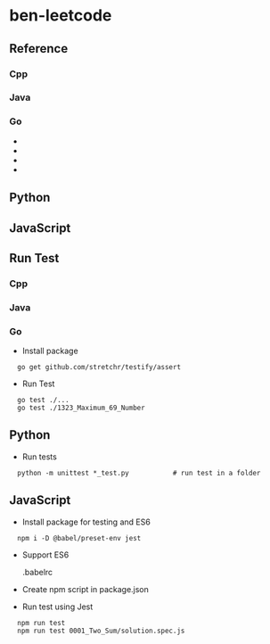 # ben-leetcode


## Reference
### Cpp
### Java
### Go
- [](https://studygolang.com/topics/7963)
- [](https://github.com/aQuaYi/LeetCode-in-Go#leetcode-%E7%9A%84-go-%E8%A7%A3%E7%AD%94)
- [](https://github.com/calelin/Leetcode-5)
- [](https://github.com/kylesliu/awesome-golang-leetcode/tree/master/src)

## Python

## JavaScript




## Run Test
### Cpp
### Java
### Go
- Install package
```
  go get github.com/stretchr/testify/assert
```
- Run Test
```
  go test ./...
  go test ./1323_Maximum_69_Number
```
## Python
- Run tests
```
  python -m unittest *_test.py           # run test in a folder
```
## JavaScript
- Install package for testing and ES6
```
  npm i -D @babel/preset-env jest
```
- Support ES6
  
  .babelrc

- Create npm script in package.json

- Run test using Jest
```
  npm run test
  npm run test 0001_Two_Sum/solution.spec.js
```